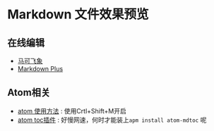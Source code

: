 


# Markdown 文件效果预览

## 在线编辑
- [马可飞象][1]
- [Markdown Plus][2]

## Atom相关
- [atom 使用方法][21] : 使用Crtl+Shift+M开启
- [atom toc插件][22] : 好慢网速，何时才能装上`apm install atom-mdtoc` 呢

[1]: https://github.com/chenzheng128/chenzheng128.github.io/tree/master/markdown/maxiang.md
[2]: http://mdp.tylingsoft.com/

[21]:https://www.aswifter.com/2015/07/26/atom-markdown-editor/
[22]:https://github.com/mcpride/atom-mdtoc#installation
